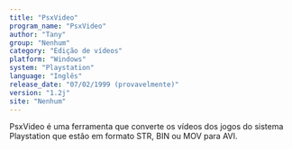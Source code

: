 ```yaml
---
title: "PsxVideo"
program_name: "PsxVideo"
author: "Tany"
group: "Nenhum"
category: "Edição de vídeos"
platform: "Windows"
system: "Playstation"
language: "Inglês"
release_date: "07/02/1999 (provavelmente)"
version: "1.2j"
site: "Nenhum"
---
```

PsxVideo é uma ferramenta que converte os vídeos dos jogos do sistema Playstation que estão em formato STR, BIN ou MOV para AVI.
